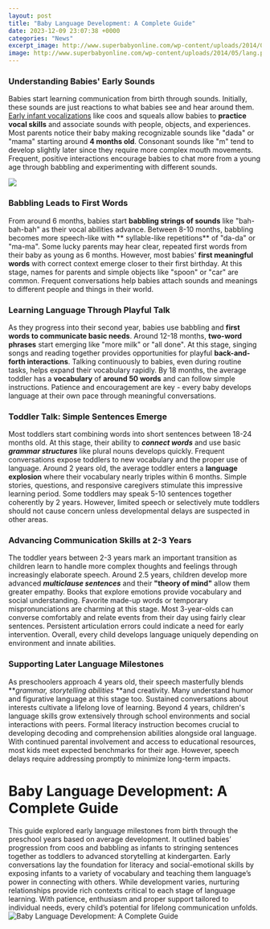 ```yaml
---
layout: post
title: "Baby Language Development: A Complete Guide"
date: 2023-12-09 23:07:38 +0000
categories: "News"
excerpt_image: http://www.superbabyonline.com/wp-content/uploads/2014/05/lang.png?fd41e0
image: http://www.superbabyonline.com/wp-content/uploads/2014/05/lang.png?fd41e0
---
```


### Understanding Babies' Early Sounds
Babies start learning communication from birth through sounds. Initially, these sounds are just reactions to what babies see and hear around them. [Early infant vocalizations](https://store.fi.io.vn/sunflower-poodle-mom-dog-lover) like coos and squeals allow babies to **practice vocal skills** and associate sounds with people, objects, and experiences. Most parents notice their baby making recognizable sounds like "dada" or "mama" starting around **4 months old**. Consonant sounds like "m" tend to develop slightly later since they require more complex mouth movements. Frequent, positive interactions encourage babies to chat more from a young age through babbling and experimenting with different sounds.

![](https://cdn.speechblubs.com/2020/02/Developmental-Milestones-100-1024x1024.jpg)
### Babbling Leads to First Words
From around 6 months, babies start **babbling strings of sounds** like "bah-bah-bah" as their vocal abilities advance. Between 8-10 months, babbling becomes more speech-like with ** syllable-like repetitions** of "da-da" or "ma-ma". Some lucky parents may hear clear, repeated first words from their baby as young as 6 months. However, most babies' **first meaningful words** with correct context emerge closer to their first birthday. At this stage, names for parents and simple objects like "spoon" or "car" are common. Frequent conversations help babies attach sounds and meanings to different people and things in their world.
### Learning Language Through Playful Talk
As they progress into their second year, babies use babbling and **first words to communicate basic needs**. Around 12-18 months, **two-word phrases** start emerging like "more milk" or "all done". At this stage, singing songs and reading together provides opportunities for playful **back-and-forth interactions**. Talking continuously to babies, even during routine tasks, helps expand their vocabulary rapidly. By 18 months, the average toddler has a **vocabulary** of **around 50 words** and can follow simple instructions. Patience and encouragement are key - every baby develops language at their own pace through meaningful conversations.  
### Toddler Talk: Simple Sentences Emerge
Most toddlers start combining words into short sentences between 18-24 months old. At this stage, their ability to **_connect words_** and use basic **_grammar structures_** like plural nouns develops quickly. Frequent conversations expose toddlers to new vocabulary and the proper use of language. Around 2 years old, the average toddler enters a **language explosion** where their vocabulary nearly triples within 6 months. Simple stories, questions, and responsive caregivers stimulate this impressive learning period. Some toddlers may speak 5-10 sentences together coherently by 2 years. However, limited speech or selectively mute toddlers should not cause concern unless developmental delays are suspected in other areas.
### Advancing Communication Skills at 2-3 Years  
The toddler years between 2-3 years mark an important transition as children learn to handle more complex thoughts and feelings through increasingly elaborate speech. Around 2.5 years, children develop more advanced **_multiclause sentences_** and their **"theory of mind"** allow them greater empathy. Books that explore emotions provide vocabulary and social understanding. Favorite made-up words or temporary mispronunciations are charming at this stage. Most 3-year-olds can converse comfortably and relate events from their day using fairly clear sentences. Persistent articulation errors could indicate a need for early intervention. Overall, every child develops language uniquely depending on environment and innate abilities.
### Supporting Later Language Milestones  
As preschoolers approach 4 years old, their speech masterfully blends **_grammar, storytelling abilities_ **and creativity. Many understand humor and figurative language at this stage too. Sustained conversations about interests cultivate a lifelong love of learning. Beyond 4 years, children's language skills grow extensively through school environments and social interactions with peers. Formal literacy instruction becomes crucial to developing decoding and comprehension abilities alongside oral language. With continued parental involvement and access to educational resources, most kids meet expected benchmarks for their age. However, speech delays require addressing promptly to minimize long-term impacts.
# Baby Language Development: A Complete Guide
This guide explored early language milestones from birth through the preschool years based on average development. It outlined babies’ progression from coos and babbling as infants to stringing sentences together as toddlers to advanced storytelling at kindergarten. Early conversations lay the foundation for literacy and social-emotional skills by exposing infants to a variety of vocabulary and teaching them language’s power in connecting with others. While development varies, nurturing relationships provide rich contexts critical to each stage of language learning. With patience, enthusiasm and proper support tailored to individual needs, every child’s potential for lifelong communication unfolds.
![Baby Language Development: A Complete Guide](http://www.superbabyonline.com/wp-content/uploads/2014/05/lang.png?fd41e0)